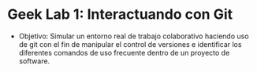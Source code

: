 # Geek Lab 1: Interactuando con Git
- Objetivo: Simular un entorno real de trabajo colaborativo haciendo uso de git con el fin de manipular el control de versiones e identificar los diferentes comandos de uso frecuente dentro de un proyecto de software.
